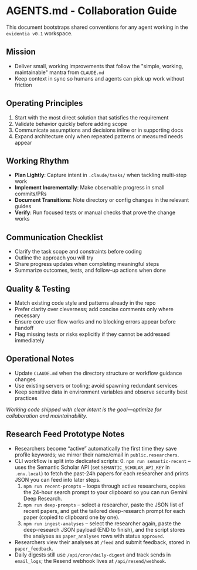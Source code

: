 # AGENTS.md - Collaboration Guide

This document bootstraps shared conventions for any agent working in the `evidentia v0.1` workspace.

## Mission
- Deliver small, working improvements that follow the "simple, working, maintainable" mantra from `CLAUDE.md`
- Keep context in sync so humans and agents can pick up work without friction

## Operating Principles
1. Start with the most direct solution that satisfies the requirement
2. Validate behavior quickly before adding scope
3. Communicate assumptions and decisions inline or in supporting docs
4. Expand architecture only when repeated patterns or measured needs appear

## Working Rhythm
- **Plan Lightly**: Capture intent in `.claude/tasks/` when tackling multi-step work
- **Implement Incrementally**: Make observable progress in small commits/PRs
- **Document Transitions**: Note directory or config changes in the relevant guides
- **Verify**: Run focused tests or manual checks that prove the change works

## Communication Checklist
- Clarify the task scope and constraints before coding
- Outline the approach you will try
- Share progress updates when completing meaningful steps
- Summarize outcomes, tests, and follow-up actions when done

## Quality & Testing
- Match existing code style and patterns already in the repo
- Prefer clarity over cleverness; add concise comments only where necessary
- Ensure core user flow works and no blocking errors appear before handoff
- Flag missing tests or risks explicitly if they cannot be addressed immediately

## Operational Notes
- Update `CLAUDE.md` when the directory structure or workflow guidance changes
- Use existing servers or tooling; avoid spawning redundant services
- Keep sensitive data in environment variables and observe security best practices

_Working code shipped with clear intent is the goal—optimize for collaboration and maintainability._

## Research Feed Prototype Notes
- Researchers become “active” automatically the first time they save profile keywords; we mirror their name/email in `public.researchers`.
- CLI workflow is split into dedicated scripts:
  0. `npm run semantic-recent` – uses the Semantic Scholar API (set `SEMANTIC_SCHOLAR_API_KEY` in `.env.local`) to fetch the past-24h papers for each researcher and prints JSON you can feed into later steps.
  1. `npm run recent-prompts` – loops through active researchers, copies the 24-hour search prompt to your clipboard so you can run Gemini Deep Research.
  2. `npm run deep-prompts` – select a researcher, paste the JSON list of recent papers, and get the tailored deep-research prompt for each paper (copied to clipboard one by one).
  3. `npm run ingest-analyses` – select the researcher again, paste the deep-research JSON payload (END to finish), and the script stores the analyses as `paper_analyses` rows with status `approved`.
- Researchers view their analyses at `/feed` and submit feedback, stored in `paper_feedback`.
- Daily digests still use `/api/cron/daily-digest` and track sends in `email_logs`; the Resend webhook lives at `/api/resend/webhook`.
